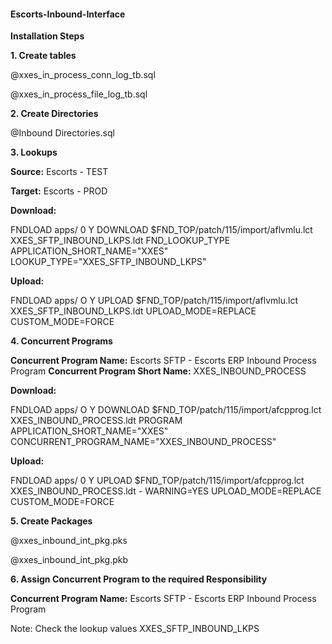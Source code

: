 #### Escorts-Inbound-Interface


**Installation Steps**

**1. Create tables**
   
   @xxes_in_process_conn_log_tb.sql
   
   @xxes_in_process_file_log_tb.sql

**2. Create Directories**

@Inbound Directories.sql

**3. Lookups**

**Source:** Escorts - TEST

**Target:** Escorts - PROD

**Download:**

FNDLOAD apps/<PWD> 0 Y DOWNLOAD $FND_TOP/patch/115/import/aflvmlu.lct XXES_SFTP_INBOUND_LKPS.ldt FND_LOOKUP_TYPE APPLICATION_SHORT_NAME="XXES" LOOKUP_TYPE="XXES_SFTP_INBOUND_LKPS"

**Upload:**

FNDLOAD apps/<PWD> O Y UPLOAD $FND_TOP/patch/115/import/aflvmlu.lct XXES_SFTP_INBOUND_LKPS.ldt UPLOAD_MODE=REPLACE CUSTOM_MODE=FORCE
  
  
**4. Concurrent Programs**
  
**Concurrent Program Name:** Escorts SFTP - Escorts ERP Inbound Process Program
**Concurrent Program Short Name:** XXES_INBOUND_PROCESS

**Download:**

FNDLOAD apps/<pwd> O Y DOWNLOAD $FND_TOP/patch/115/import/afcpprog.lct XXES_INBOUND_PROCESS.ldt PROGRAM APPLICATION_SHORT_NAME="XXES" CONCURRENT_PROGRAM_NAME="XXES_INBOUND_PROCESS"

**Upload:**

FNDLOAD apps/<pwd> 0 Y UPLOAD $FND_TOP/patch/115/import/afcpprog.lct XXES_INBOUND_PROCESS.ldt - WARNING=YES UPLOAD_MODE=REPLACE CUSTOM_MODE=FORCE
  
**5. Create Packages**
  
  @xxes_inbound_int_pkg.pks
  
  @xxes_inbound_int_pkg.pkb
  
**6. Assign Concurrent Program to the required Responsibility**
   
   **Concurrent Program Name:** Escorts SFTP - Escorts ERP Inbound Process Program
   
   
   Note: Check the lookup values XXES_SFTP_INBOUND_LKPS
  
